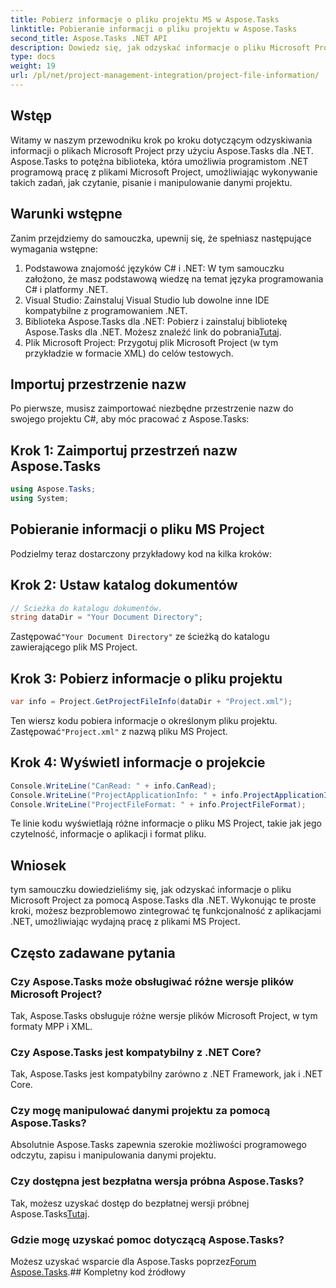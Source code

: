 ```yaml
---
title: Pobierz informacje o pliku projektu MS w Aspose.Tasks
linktitle: Pobieranie informacji o pliku projektu w Aspose.Tasks
second_title: Aspose.Tasks .NET API
description: Dowiedz się, jak odzyskać informacje o pliku Microsoft Project za pomocą Aspose.Tasks dla .NET. Przewodnik krok po kroku z przykładami kodu.
type: docs
weight: 19
url: /pl/net/project-management-integration/project-file-information/
---
```

## Wstęp
Witamy w naszym przewodniku krok po kroku dotyczącym odzyskiwania informacji o plikach Microsoft Project przy użyciu Aspose.Tasks dla .NET. Aspose.Tasks to potężna biblioteka, która umożliwia programistom .NET programową pracę z plikami Microsoft Project, umożliwiając wykonywanie takich zadań, jak czytanie, pisanie i manipulowanie danymi projektu.
## Warunki wstępne
Zanim przejdziemy do samouczka, upewnij się, że spełniasz następujące wymagania wstępne:
1. Podstawowa znajomość języków C# i .NET: W tym samouczku założono, że masz podstawową wiedzę na temat języka programowania C# i platformy .NET.
2. Visual Studio: Zainstaluj Visual Studio lub dowolne inne IDE kompatybilne z programowaniem .NET.
3.  Biblioteka Aspose.Tasks dla .NET: Pobierz i zainstaluj bibliotekę Aspose.Tasks dla .NET. Możesz znaleźć link do pobrania[Tutaj](https://releases.aspose.com/tasks/net/).
4. Plik Microsoft Project: Przygotuj plik Microsoft Project (w tym przykładzie w formacie XML) do celów testowych.

## Importuj przestrzenie nazw
Po pierwsze, musisz zaimportować niezbędne przestrzenie nazw do swojego projektu C#, aby móc pracować z Aspose.Tasks:
## Krok 1: Zaimportuj przestrzeń nazw Aspose.Tasks
```csharp
using Aspose.Tasks;
using System;

```
## Pobieranie informacji o pliku MS Project
Podzielmy teraz dostarczony przykładowy kod na kilka kroków:
## Krok 2: Ustaw katalog dokumentów
```csharp
// Ścieżka do katalogu dokumentów.
string dataDir = "Your Document Directory";
```
 Zastępować`"Your Document Directory"` ze ścieżką do katalogu zawierającego plik MS Project.
## Krok 3: Pobierz informacje o pliku projektu
```csharp
var info = Project.GetProjectFileInfo(dataDir + "Project.xml");
```
 Ten wiersz kodu pobiera informacje o określonym pliku projektu. Zastępować`"Project.xml"` z nazwą pliku MS Project.
## Krok 4: Wyświetl informacje o projekcie
```csharp
Console.WriteLine("CanRead: " + info.CanRead);
Console.WriteLine("ProjectApplicationInfo: " + info.ProjectApplicationInfo);
Console.WriteLine("ProjectFileFormat: " + info.ProjectFileFormat);
```
Te linie kodu wyświetlają różne informacje o pliku MS Project, takie jak jego czytelność, informacje o aplikacji i format pliku.

## Wniosek
tym samouczku dowiedzieliśmy się, jak odzyskać informacje o pliku Microsoft Project za pomocą Aspose.Tasks dla .NET. Wykonując te proste kroki, możesz bezproblemowo zintegrować tę funkcjonalność z aplikacjami .NET, umożliwiając wydajną pracę z plikami MS Project.
## Często zadawane pytania
### Czy Aspose.Tasks może obsługiwać różne wersje plików Microsoft Project?
Tak, Aspose.Tasks obsługuje różne wersje plików Microsoft Project, w tym formaty MPP i XML.
### Czy Aspose.Tasks jest kompatybilny z .NET Core?
Tak, Aspose.Tasks jest kompatybilny zarówno z .NET Framework, jak i .NET Core.
### Czy mogę manipulować danymi projektu za pomocą Aspose.Tasks?
Absolutnie Aspose.Tasks zapewnia szerokie możliwości programowego odczytu, zapisu i manipulowania danymi projektu.
### Czy dostępna jest bezpłatna wersja próbna Aspose.Tasks?
 Tak, możesz uzyskać dostęp do bezpłatnej wersji próbnej Aspose.Tasks[Tutaj](https://releases.aspose.com/).
### Gdzie mogę uzyskać pomoc dotyczącą Aspose.Tasks?
 Możesz uzyskać wsparcie dla Aspose.Tasks poprzez[Forum Aspose.Tasks](https://forum.aspose.com/c/tasks/15).## Kompletny kod źródłowy